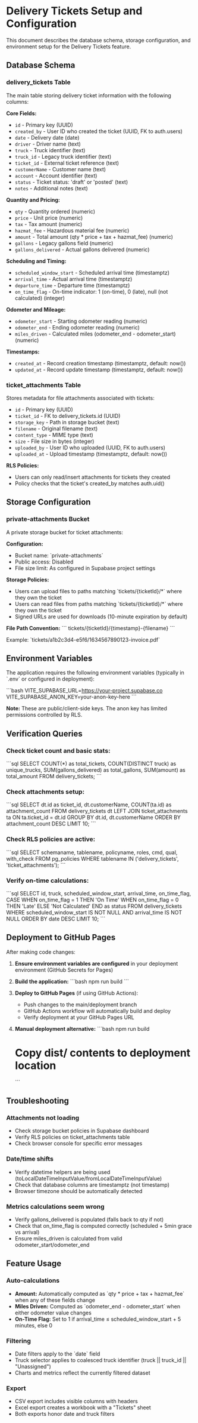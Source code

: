 # Delivery Tickets Setup and Configuration

This document describes the database schema, storage configuration, and environment setup for the Delivery Tickets feature.

## Database Schema

### delivery_tickets Table

The main table storing delivery ticket information with the following columns:

**Core Fields:**
- `id` - Primary key (UUID)
- `created_by` - User ID who created the ticket (UUID, FK to auth.users)
- `date` - Delivery date (date)
- `driver` - Driver name (text)
- `truck` - Truck identifier (text)
- `truck_id` - Legacy truck identifier (text)
- `ticket_id` - External ticket reference (text)
- `customerName` - Customer name (text)
- `account` - Account identifier (text)
- `status` - Ticket status: 'draft' or 'posted' (text)
- `notes` - Additional notes (text)

**Quantity and Pricing:**
- `qty` - Quantity ordered (numeric)
- `price` - Unit price (numeric)
- `tax` - Tax amount (numeric)
- `hazmat_fee` - Hazardous material fee (numeric)
- `amount` - Total amount (qty * price + tax + hazmat_fee) (numeric)
- `gallons` - Legacy gallons field (numeric)
- `gallons_delivered` - Actual gallons delivered (numeric)

**Scheduling and Timing:**
- `scheduled_window_start` - Scheduled arrival time (timestamptz)
- `arrival_time` - Actual arrival time (timestamptz)
- `departure_time` - Departure time (timestamptz)
- `on_time_flag` - On-time indicator: 1 (on-time), 0 (late), null (not calculated) (integer)

**Odometer and Mileage:**
- `odometer_start` - Starting odometer reading (numeric)
- `odometer_end` - Ending odometer reading (numeric)
- `miles_driven` - Calculated miles (odometer_end - odometer_start) (numeric)

**Timestamps:**
- `created_at` - Record creation timestamp (timestamptz, default: now())
- `updated_at` - Record update timestamp (timestamptz, default: now())

### ticket_attachments Table

Stores metadata for file attachments associated with tickets:

- `id` - Primary key (UUID)
- `ticket_id` - FK to delivery_tickets.id (UUID)
- `storage_key` - Path in storage bucket (text)
- `filename` - Original filename (text)
- `content_type` - MIME type (text)
- `size` - File size in bytes (integer)
- `uploaded_by` - User ID who uploaded (UUID, FK to auth.users)
- `uploaded_at` - Upload timestamp (timestamptz, default: now())

**RLS Policies:**
- Users can only read/insert attachments for tickets they created
- Policy checks that the ticket's created_by matches auth.uid()

## Storage Configuration

### private-attachments Bucket

A private storage bucket for ticket attachments:

**Configuration:**
- Bucket name: \`private-attachments\`
- Public access: Disabled
- File size limit: As configured in Supabase project settings

**Storage Policies:**
- Users can upload files to paths matching \`tickets/{ticketId}/*\` where they own the ticket
- Users can read files from paths matching \`tickets/{ticketId}/*\` where they own the ticket
- Signed URLs are used for downloads (10-minute expiration by default)

**File Path Convention:**
\`\`\`
tickets/{ticketId}/{timestamp}-{filename}
\`\`\`

Example: \`tickets/a1b2c3d4-e5f6/1634567890123-invoice.pdf\`

## Environment Variables

The application requires the following environment variables (typically in \`.env\` or configured in deployment):

\`\`\`bash
VITE_SUPABASE_URL=https://your-project.supabase.co
VITE_SUPABASE_ANON_KEY=your-anon-key-here
\`\`\`

**Note:** These are public/client-side keys. The anon key has limited permissions controlled by RLS.

## Verification Queries

### Check ticket count and basic stats:
\`\`\`sql
SELECT 
  COUNT(*) as total_tickets,
  COUNT(DISTINCT truck) as unique_trucks,
  SUM(gallons_delivered) as total_gallons,
  SUM(amount) as total_amount
FROM delivery_tickets;
\`\`\`

### Check attachments setup:
\`\`\`sql
SELECT 
  dt.id as ticket_id,
  dt.customerName,
  COUNT(ta.id) as attachment_count
FROM delivery_tickets dt
LEFT JOIN ticket_attachments ta ON ta.ticket_id = dt.id
GROUP BY dt.id, dt.customerName
ORDER BY attachment_count DESC
LIMIT 10;
\`\`\`

### Check RLS policies are active:
\`\`\`sql
SELECT schemaname, tablename, policyname, roles, cmd, qual, with_check
FROM pg_policies
WHERE tablename IN ('delivery_tickets', 'ticket_attachments');
\`\`\`

### Verify on-time calculations:
\`\`\`sql
SELECT 
  id,
  truck,
  scheduled_window_start,
  arrival_time,
  on_time_flag,
  CASE 
    WHEN on_time_flag = 1 THEN 'On Time'
    WHEN on_time_flag = 0 THEN 'Late'
    ELSE 'Not Calculated'
  END as status
FROM delivery_tickets
WHERE scheduled_window_start IS NOT NULL
  AND arrival_time IS NOT NULL
ORDER BY date DESC
LIMIT 10;
\`\`\`

## Deployment to GitHub Pages

After making code changes:

1. **Ensure environment variables are configured** in your deployment environment (GitHub Secrets for Pages)

2. **Build the application:**
   \`\`\`bash
   npm run build
   \`\`\`

3. **Deploy to GitHub Pages** (if using GitHub Actions):
   - Push changes to the main/deployment branch
   - GitHub Actions workflow will automatically build and deploy
   - Verify deployment at your GitHub Pages URL

4. **Manual deployment alternative:**
   \`\`\`bash
   npm run build
   # Copy dist/ contents to deployment location
   \`\`\`

## Troubleshooting

### Attachments not loading
- Check storage bucket policies in Supabase dashboard
- Verify RLS policies on ticket_attachments table
- Check browser console for specific error messages

### Date/time shifts
- Verify datetime helpers are being used (toLocalDateTimeInputValue/fromLocalDateTimeInputValue)
- Check that database columns are timestamptz (not timestamp)
- Browser timezone should be automatically detected

### Metrics calculations seem wrong
- Verify gallons_delivered is populated (falls back to qty if not)
- Check that on_time_flag is computed correctly (scheduled + 5min grace vs arrival)
- Ensure miles_driven is calculated from valid odometer_start/odometer_end

## Feature Usage

### Auto-calculations
- **Amount:** Automatically computed as \`qty * price + tax + hazmat_fee\` when any of these fields change
- **Miles Driven:** Computed as \`odometer_end - odometer_start\` when either odometer value changes
- **On-Time Flag:** Set to 1 if arrival_time ≤ scheduled_window_start + 5 minutes, else 0

### Filtering
- Date filters apply to the \`date\` field
- Truck selector applies to coalesced truck identifier (truck || truck_id || "Unassigned")
- Charts and metrics reflect the currently filtered dataset

### Export
- CSV export includes visible columns with headers
- Excel export creates a workbook with a "Tickets" sheet
- Both exports honor date and truck filters
